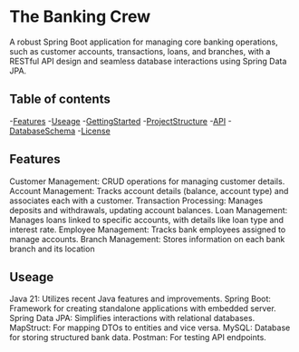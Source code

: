 # The Banking Crew
A robust Spring Boot application for managing core banking operations, such as customer accounts, transactions, loans, and branches, with a RESTful API design and seamless database interactions using Spring Data JPA.

## Table of contents
-[Features](#features)
-[Useage](#useage)
-[GettingStarted](#gettingstarted)
-[ProjectStructure](#projectstructure)
-[API](#api)
-[DatabaseSchema](#databaseschema)
-[License](#license)

## Features
Customer Management: CRUD operations for managing customer details.
Account Management: Tracks account details (balance, account type) and associates each with a customer.
Transaction Processing: Manages deposits and withdrawals, updating account balances.
Loan Management: Manages loans linked to specific accounts, with details like loan type and interest rate.
Employee Management: Tracks bank employees assigned to manage accounts.
Branch Management: Stores information on each bank branch and its location

## Useage
Java 21: Utilizes recent Java features and improvements.
Spring Boot: Framework for creating standalone applications with embedded server.
Spring Data JPA: Simplifies interactions with relational databases.
MapStruct: For mapping DTOs to entities and vice versa.
MySQL: Database for storing structured bank data.
Postman: For testing API endpoints.


